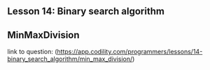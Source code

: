 ## Lesson 14: Binary search algorithm
## MinMaxDivision
link to question: (https://app.codility.com/programmers/lessons/14-binary_search_algorithm/min_max_division/)
